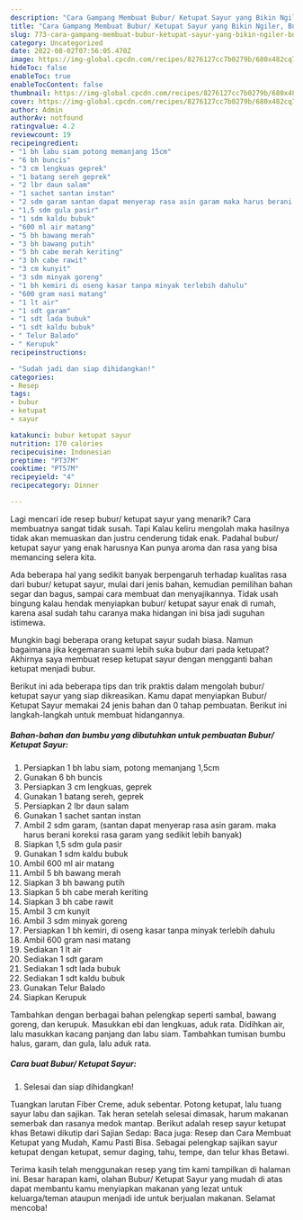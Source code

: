 ```yaml
---
description: "Cara Gampang Membuat Bubur/ Ketupat Sayur yang Bikin Ngiler, Buat Buka Puasa}"
title: "Cara Gampang Membuat Bubur/ Ketupat Sayur yang Bikin Ngiler, Buat Buka Puasa}"
slug: 773-cara-gampang-membuat-bubur-ketupat-sayur-yang-bikin-ngiler-buat-buka-puasa
category: Uncategorized
date: 2022-08-02T07:56:05.470Z
image: https://img-global.cpcdn.com/recipes/8276127cc7b0279b/680x482cq70/bubur-ketupat-sayur-foto-resep-utama.jpg
hideToc: false
enableToc: true
enableTocContent: false
thumbnail: https://img-global.cpcdn.com/recipes/8276127cc7b0279b/680x482cq70/bubur-ketupat-sayur-foto-resep-utama.jpg
cover: https://img-global.cpcdn.com/recipes/8276127cc7b0279b/680x482cq70/bubur-ketupat-sayur-foto-resep-utama.jpg
author: Admin
authorAv: notfound
ratingvalue: 4.2
reviewcount: 19
recipeingredient:
- "1 bh labu siam potong memanjang 15cm"
- "6 bh buncis"
- "3 cm lengkuas geprek"
- "1 batang sereh geprek"
- "2 lbr daun salam"
- "1 sachet santan instan"
- "2 sdm garam santan dapat menyerap rasa asin garam maka harus berani koreksi rasa garam yang sedikit lebih banyak"
- "1,5 sdm gula pasir"
- "1 sdm kaldu bubuk"
- "600 ml air matang"
- "5 bh bawang merah"
- "3 bh bawang putih"
- "5 bh cabe merah keriting"
- "3 bh cabe rawit"
- "3 cm kunyit"
- "3 sdm minyak goreng"
- "1 bh kemiri di oseng kasar tanpa minyak terlebih dahulu"
- "600 gram nasi matang"
- "1 lt air"
- "1 sdt garam"
- "1 sdt lada bubuk"
- "1 sdt kaldu bubuk"
- " Telur Balado"
- " Kerupuk"
recipeinstructions:

- "Sudah jadi dan siap dihidangkan!"
categories:
- Resep
tags:
- bubur
- ketupat
- sayur

katakunci: bubur ketupat sayur 
nutrition: 170 calories
recipecuisine: Indonesian
preptime: "PT37M"
cooktime: "PT57M"
recipeyield: "4"
recipecategory: Dinner

---
```



Lagi mencari ide resep bubur/ ketupat sayur yang menarik? Cara membuatnya sangat tidak susah. Tapi Kalau keliru mengolah maka hasilnya tidak akan memuaskan dan justru cenderung tidak enak. Padahal bubur/ ketupat sayur yang enak harusnya Kan punya aroma dan rasa yang bisa memancing selera kita.


Ada beberapa hal yang sedikit banyak berpengaruh terhadap kualitas rasa dari bubur/ ketupat sayur, mulai dari jenis bahan, kemudian pemilihan bahan segar dan bagus, sampai cara membuat dan menyajikannya. Tidak usah bingung kalau hendak menyiapkan bubur/ ketupat sayur enak di rumah, karena asal sudah tahu caranya maka hidangan ini bisa jadi suguhan istimewa.

Mungkin bagi beberapa orang ketupat sayur sudah biasa. Namun bagaimana jika kegemaran suami lebih suka bubur dari pada ketupat? Akhirnya saya membuat resep ketupat sayur dengan mengganti bahan ketupat menjadi bubur.


Berikut ini ada beberapa tips dan trik praktis dalam mengolah bubur/ ketupat sayur yang siap dikreasikan. Kamu dapat menyiapkan Bubur/ Ketupat Sayur memakai 24 jenis bahan dan 0 tahap pembuatan. Berikut ini langkah-langkah untuk membuat hidangannya.

<!--inarticleads1-->

##### Bahan-bahan dan bumbu yang dibutuhkan untuk pembuatan Bubur/ Ketupat Sayur:

1. Persiapkan 1 bh labu siam, potong memanjang 1,5cm
1. Gunakan 6 bh buncis
1. Persiapkan 3 cm lengkuas, geprek
1. Gunakan 1 batang sereh, geprek
1. Persiapkan 2 lbr daun salam
1. Gunakan 1 sachet santan instan
1. Ambil 2 sdm garam, (santan dapat menyerap rasa asin garam. maka harus berani koreksi rasa garam yang sedikit lebih banyak)
1. Siapkan 1,5 sdm gula pasir
1. Gunakan 1 sdm kaldu bubuk
1. Ambil 600 ml air matang
1. Ambil 5 bh bawang merah
1. Siapkan 3 bh bawang putih
1. Siapkan 5 bh cabe merah keriting
1. Siapkan 3 bh cabe rawit
1. Ambil 3 cm kunyit
1. Ambil 3 sdm minyak goreng
1. Persiapkan 1 bh kemiri, di oseng kasar tanpa minyak terlebih dahulu
1. Ambil 600 gram nasi matang
1. Sediakan 1 lt air
1. Sediakan 1 sdt garam
1. Sediakan 1 sdt lada bubuk
1. Sediakan 1 sdt kaldu bubuk
1. Gunakan  Telur Balado
1. Siapkan  Kerupuk


Tambahkan dengan berbagai bahan pelengkap seperti sambal, bawang goreng, dan kerupuk. Masukkan ebi dan lengkuas, aduk rata. Didihkan air, lalu masukkan kacang panjang dan labu siam. Tambahkan tumisan bumbu halus, garam, dan gula, lalu aduk rata. 

<!--inarticleads2-->

##### Cara buat Bubur/ Ketupat Sayur:


1. Selesai dan siap dihidangkan!

Tuangkan larutan Fiber Creme, aduk sebentar. Potong ketupat, lalu tuang sayur labu dan sajikan. Tak heran setelah selesai dimasak, harum makanan semerbak dan rasanya medok mantap. Berikut adalah resep sayur ketupat khas Betawi dikutip dari Sajian Sedap: Baca juga: Resep dan Cara Membuat Ketupat yang Mudah, Kamu Pasti Bisa. Sebagai pelengkap sajikan sayur ketupat dengan ketupat, semur daging, tahu, tempe, dan telur khas Betawi. 

Terima kasih telah menggunakan resep yang tim kami tampilkan di halaman ini. Besar harapan kami, olahan Bubur/ Ketupat Sayur yang mudah di atas dapat membantu kamu menyiapkan makanan yang lezat untuk keluarga/teman ataupun menjadi ide untuk berjualan makanan. Selamat mencoba!
